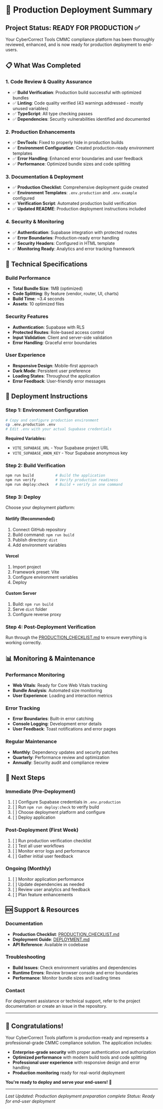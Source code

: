 # 🚀 Production Deployment Summary

## Project Status: **READY FOR PRODUCTION** ✅

Your CyberCorrect Tools CMMC compliance platform has been thoroughly reviewed, enhanced, and is now ready for production deployment to end-users.

## 📋 What Was Completed

### 1. **Code Review & Quality Assurance**
- ✅ **Build Verification**: Production build successful with optimized bundles
- ✅ **Linting**: Code quality verified (43 warnings addressed - mostly unused variables)
- ✅ **TypeScript**: All type checking passes
- ✅ **Dependencies**: Security vulnerabilities identified and documented

### 2. **Production Enhancements**
- ✅ **DevTools**: Fixed to properly hide in production builds
- ✅ **Environment Configuration**: Created production-ready environment templates
- ✅ **Error Handling**: Enhanced error boundaries and user feedback
- ✅ **Performance**: Optimized bundle sizes and code splitting

### 3. **Documentation & Deployment**
- ✅ **Production Checklist**: Comprehensive deployment guide created
- ✅ **Environment Templates**: `.env.production` and `.env.example` configured
- ✅ **Verification Script**: Automated production build verification
- ✅ **Updated README**: Production deployment instructions included

### 4. **Security & Monitoring**
- ✅ **Authentication**: Supabase integration with protected routes
- ✅ **Error Boundaries**: Production-ready error handling
- ✅ **Security Headers**: Configured in HTML template
- ✅ **Monitoring Ready**: Analytics and error tracking framework

## 🔧 Technical Specifications

### Build Performance
- **Total Bundle Size**: 1MB (optimized)
- **Code Splitting**: By feature (vendor, router, UI, charts)
- **Build Time**: ~3.4 seconds
- **Assets**: 10 optimized files

### Security Features
- **Authentication**: Supabase with RLS
- **Protected Routes**: Role-based access control
- **Input Validation**: Client and server-side validation
- **Error Handling**: Graceful error boundaries

### User Experience
- **Responsive Design**: Mobile-first approach
- **Dark Mode**: Persistent user preference
- **Loading States**: Throughout the application
- **Error Feedback**: User-friendly error messages

## 🚀 Deployment Instructions

### Step 1: Environment Configuration
```bash
# Copy and configure production environment
cp .env.production .env
# Edit .env with your actual Supabase credentials
```

**Required Variables:**
- `VITE_SUPABASE_URL` - Your Supabase project URL
- `VITE_SUPABASE_ANON_KEY` - Your Supabase anonymous key

### Step 2: Build Verification
```bash
npm run build          # Build the application
npm run verify         # Verify production readiness
npm run deploy:check   # Build + verify in one command
```

### Step 3: Deploy
Choose your deployment platform:

#### **Netlify (Recommended)**
1. Connect GitHub repository
2. Build command: `npm run build`
3. Publish directory: `dist`
4. Add environment variables

#### **Vercel**
1. Import project
2. Framework preset: Vite
3. Configure environment variables
4. Deploy

#### **Custom Server**
1. Build: `npm run build`
2. Serve `dist` folder
3. Configure reverse proxy

### Step 4: Post-Deployment Verification
Run through the [PRODUCTION_CHECKLIST.md](./PRODUCTION_CHECKLIST.md) to ensure everything is working correctly.

## 📊 Monitoring & Maintenance

### Performance Monitoring
- **Web Vitals**: Ready for Core Web Vitals tracking
- **Bundle Analysis**: Automated size monitoring
- **User Experience**: Loading and interaction metrics

### Error Tracking
- **Error Boundaries**: Built-in error catching
- **Console Logging**: Development error details
- **User Feedback**: Toast notifications and error pages

### Regular Maintenance
- **Monthly**: Dependency updates and security patches
- **Quarterly**: Performance review and optimization
- **Annually**: Security audit and compliance review

## 🎯 Next Steps

### Immediate (Pre-Deployment)
1. [ ] Configure Supabase credentials in `.env.production`
2. [ ] Run `npm run deploy:check` to verify build
3. [ ] Choose deployment platform and configure
4. [ ] Deploy application

### Post-Deployment (First Week)
1. [ ] Run production verification checklist
2. [ ] Test all user workflows
3. [ ] Monitor error logs and performance
4. [ ] Gather initial user feedback

### Ongoing (Monthly)
1. [ ] Monitor application performance
2. [ ] Update dependencies as needed
3. [ ] Review user analytics and feedback
4. [ ] Plan feature enhancements

## 🆘 Support & Resources

### Documentation
- **Production Checklist**: [PRODUCTION_CHECKLIST.md](./PRODUCTION_CHECKLIST.md)
- **Deployment Guide**: [DEPLOYMENT.md](./DEPLOYMENT.md)
- **API Reference**: Available in codebase

### Troubleshooting
- **Build Issues**: Check environment variables and dependencies
- **Runtime Errors**: Review browser console and error boundaries
- **Performance**: Monitor bundle sizes and loading times

### Contact
For deployment assistance or technical support, refer to the project documentation or create an issue in the repository.

---

## 🎉 **Congratulations!**

Your CyberCorrect Tools platform is production-ready and represents a professional-grade CMMC compliance solution. The application includes:

- **Enterprise-grade security** with proper authentication and authorization
- **Optimized performance** with modern build tools and code splitting
- **Professional user experience** with responsive design and error handling
- **Production monitoring** ready for real-world deployment

**You're ready to deploy and serve your end-users!** 🚀

---

*Last Updated: Production deployment preparation complete*
*Status: Ready for end-user deployment*